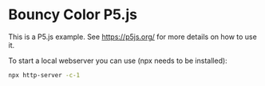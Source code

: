 # Bouncy Color P5.js
This is a P5.js example. See https://p5js.org/ for more details on how to use it.

To start a local webserver you can use (npx needs to be installed):
```sh
npx http-server -c-1
```